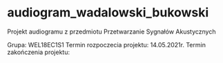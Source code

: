 # audiogram_wadalowski_bukowski
Projekt audiogramu z przedmiotu Przetwarzanie Sygnałów Akustycznych

Grupa: WEL18EC1S1
Termin rozpoczecia projektu: 14.05.2021r.
Termin zakończenia projektu:
